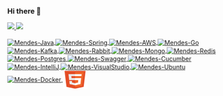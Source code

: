 ### Hi there 👋

<!--
**guimsmendes/guimsmendes** is a ✨ _special_ ✨ repository because its `README.md` (this file) appears on your GitHub profile.

Here are some ideas to get you started:

- 🔭 I’m currently working with Back-end
- 🌱 I’m currently learning GoLang
- 👯 I’m looking to collaborate on 
- 🤔 I’m looking for help with ...
- 💬 Ask me about ...
- 📫 How to reach me: ...
- 😄 Pronouns: ...
- ⚡ Fun fact: ...Ubuntu, Visual Basic, Visual Studio, IntelliJ
-->

 <div>
  <a href="https://github.com/guimsmendes">
  <img height="180em" src="https://github-readme-stats.vercel.app/api?username=guimsmendes&show_icons=true&theme=onedark&include_all_commits=true&count_private=true&count_private=true"/>
  <img height="180em" src="https://github-readme-stats.vercel.app/api/top-langs/?username=guimsmendes&layout=compact&langs_count=7&theme=onedark"/>
</div>
 <div style="display: inline_block"><br>
  <img align="center" alt="Mendes-Java" height="42" width="56" src="https://icongr.am/devicon/java-original-wordmark.svg?size=128&color=77bb41">
  <img align="center" alt="Mendes-Spring" height="42" width="56" src="https://icongr.am/simple/spring.svg?size=128&color=77bb41&colored=false">
  <img align="center" alt="Mendes-AWS" height="42" width="56" src="https://icongr.am/simple/amazonaws.svg?size=128&color=ffffff">
  <img align="center" alt="Mendes-Go" height="42" width="56" src="https://icongr.am/devicon/go-original.svg?size=128&color=currentColor">
  <img align="center" alt="Mendes-Kafka" height="42" width="56" src="https://icongr.am/simple/apachekafka.svg?size=128&color=ffffff&colored=false">
  <img align="center" alt="Mendes-Rabbit" height="42" width="56" src="https://icongr.am/simple/rabbitmq.svg?size=128&color=d95000&colored=false">
  <img align="center" alt="Mendes-Mongo" height="42" width="56" src="https://icongr.am/devicon/mongodb-original-wordmark.svg?size=128&color=ffffff">
  <img align="center" alt="Mendes-Redis" height="42" width="56" src="https://icongr.am/devicon/redis-original-wordmark.svg?size=128&color=ffffff">
  <img align="center" alt="Mendes-Postgres" height="42" width="56" src="https://icongr.am/devicon/postgresql-original-wordmark.svg?size=128&color=ffffff">
  <img align="center" alt="Mendes-Swagger" height="42" width="56" src="https://icongr.am/simple/swagger.svg?size=128&color=4f7a28&colored=false">
  <img align="center" alt="Mendes-Cucumber" height="42" width="56" src="https://icongr.am/devicon/cucumber-plain.svg?size=128&color=669c35">
  <img align="center" alt="Mendes-IntelliJ" height="42" width="56" src="https://icongr.am/simple/intellijidea.svg?size=128&color=ffffff&colored=false">
  <img align="center" alt="Mendes-VisualStudio" height="42" width="56" src="https://icongr.am/simple/visualstudiocode.svg?size=128&color=0042aa&colored=false">
  <img align="center" alt="Mendes-Ubuntu" height="42" width="56" src="https://icongr.am/devicon/ubuntu-plain-wordmark.svg?size=128&color=ad3e00">
  <img align="center" alt="Mendes-Docker" height="42" width="56" src="https://icongr.am/devicon/docker-original.svg?size=128&color=ffffff">
  <img align="center" alt="Mendes-HTML" height="42" width="56" src="https://raw.githubusercontent.com/devicons/devicon/master/icons/html5/html5-original.svg">
</div>
